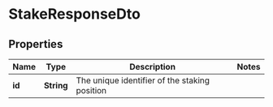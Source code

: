 

# StakeResponseDto


## Properties

| Name | Type | Description | Notes |
|------------ | ------------- | ------------- | -------------|
|**id** | **String** | The unique identifier of the staking position |  |



